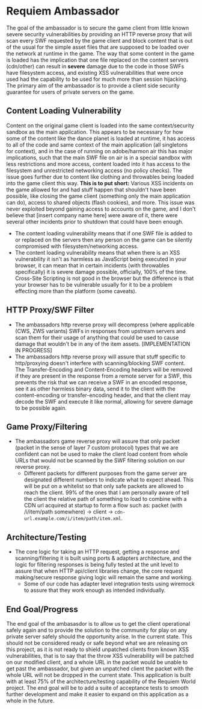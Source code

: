 # Requiem Ambassador

The goal of the ambassador is to secure the game client from little known severe security vulnerabilities by providing an HTTP reverse proxy that will scan every SWF requested by the game client and block content that is out of the usual for the simple asset files that are supposed to be loaded over the network at runtime in the game. The way that some content in the game is loaded has the implication that one file replaced on the content servers (cdn/other) can result in **severe** damage due to the code in those SWFs have filesystem access, and existing XSS vulnerabilities that were once used had the capability to be used for much more than session hijacking. The primary aim of the ambassador is to provide a client side security guarantee for users of private servers on the game.

## Content Loading Vulnerability

Content on the original game client is loaded into the same context/security sandbox as the main application. This appears to be necessary for how some of the content like the dance planet is loaded at runtime, it has access to all of the code and same context of the main application (all singletons for context), and in the case of running on adobe/harmon air this has major implications, such that the main SWF file on air is in a special sandbox with less restrictions and more access, content loaded into it has access to the filesystem and unrestricted networking access (no policy checks). The issue goes further due to content like clothing and throwables being loaded into the game client this way. **This is to put short:** Various XSS incidents on the game allowed for and had stuff happen that shouldn't have been possible, like closing the game client (something only the main application can do), access to shared objects (flash cookies), and more. This issue was never exploited beyond gaining access to accounts on the game, and I don't believe that [insert company name here] were aware of it, there were several other incidents prior to shutdown that could have been enough.

- The content loading vulnerability means that if one SWF file is added to or replaced on the servers then any person on the game can be silently compromised with filesystem/networking access.
- The content loading vulnerability means that when there is an XSS vulnerability it isn't as harmless as JavaScript being executed in your browser, it can mean that in certain incidents (with throwables specifically) it is severe damage possible, officially, 100% of the time. Cross-Site Scripting is not good in the browser but the difference is that your browser has to be vulnerable usually for it to be a problem effecting more than the platform (some caveats).

## HTTP Proxy/SWF Filter

- The ambassadors http reverse proxy will decompress (where applicable (CWS, ZWS variants) SWFs in responses from upstream servers and scan them for their usage of anything that could be used to cause damage that wouldn't be in any of the item assets. [IMPLEMENTATION IN PROGRESS]
- The ambassadors http reverse proxy will assure that stuff specific to http/proxying doesn't interfere with scanning/blocking SWF content. The Transfer-Encoding and Content-Encoding headers will be removed if they are present in the response from a remote server for a SWF, this prevents the risk that we can receive a SWF in an encoded response, see it as other harmless binary data, send it to the client with the content-encoding or transfer-encoding header, and that the client may decode the SWF and execute it like normal, allowing for severe damage to be possible again. 


## Game Proxy/Filtering

- The ambassadors game reverse proxy will assure that only packet (packet in the sense of layer 7 custom protocol) types that we are confident can not be used to make the client load content from whole URLs that would not be scanned by the SWF filtering solution on our reverse proxy.
  - Different packets for different purposes from the game server are designated different numbers to indicate what to expect ahead. This will be put on a whitelist so that only safe packets are allowed to reach the client. 99% of the ones that I am personally aware of tell the client the relative path of something to load to combine with a CDN url acquired at startup to form a flow such as: packet (with /i/item/path somewhere) -> client -> ``cdn-url.example.com/i/item/path/item.xml``.

## Architecture/Testing
- The core logic for taking an HTTP request, getting a response and scanning/filtering it is built using ports & adapters architecture, and the logic for filtering responses is being fully tested at the unit level to assure that when HTTP api/client libraries change, the core request making/secure response giving logic will remain the same and working.
  - Some of our code has adapter level integration tests using wiremock to assure that they work enough as intended individually. 

## End Goal/Progress

The end goal of the ambasasdor is to allow us to get the client operational safely again and to provide the solution to the community for play on any private server safely should the opportunity arise. In the current state. This should not be considered ready or safe beyond what we are releasing on this project, as it is not ready to shield unpatched clients from known XSS vulnerabilities, that is to say that the throw XSS vulnerability will be patched on our modified client, and a whole URL in the packet would be unable to get past the ambassador, but given an unpatched client the packet with the whole URL will not be dropped in the current state. This application is built with at least 75% of the architecture/testing capability of the Requiem World project. The end goal will be to add a suite of acceptance tests to smooth further development and make it easier to expand on this application as a whole in the future.